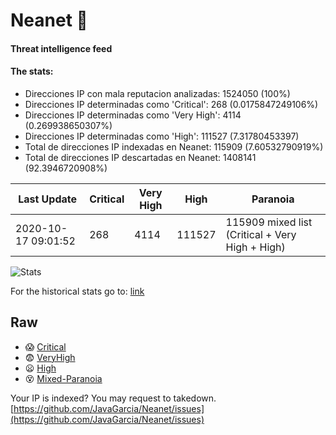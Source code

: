 # Neanet :hocho:
#### Threat intelligence feed
#### The stats:

- Direcciones IP con mala reputacion analizadas: 1524050 (100%)
- Direcciones IP determinadas como 'Critical':  268 (0.0175847249106%)
- Direcciones IP determinadas como 'Very High':  4114 (0.269938650307%)
- Direcciones IP determinadas como 'High':  111527 (7.31780453397)
- Total de direcciones IP indexadas en Neanet:  115909 (7.60532790919%)
- Total de direcciones IP descartadas en Neanet:  1408141 (92.3946720908%)

| Last Update | Critical | Very High | High | Paranoia |
| --- | --- | --- | --- | --- |
| 2020-10-17 09:01:52 | 268 | 4114 | 111527 | 115909 mixed list (Critical + Very High + High)|

![Stats](https://docs.google.com/spreadsheets/d/e/2PACX-1vSnaNMIXVabIpDJjufMlzH7poXnshF3mgd8Is1g9ytUEzVsP5my4Trn8f-xkoLLQ38xpL3HtmUexLo6/pubchart?oid=501124687&format=image)

For the historical stats go to: [link](/stats.csv)
## Raw
- :scream: [Critical](https://raw.githubusercontent.com/JavaGarcia/Neanet/master/blacklists/neanet_critical.txt)
- :fearful: [VeryHigh](https://raw.githubusercontent.com/JavaGarcia/Neanet/master/blacklists/neanet_veryHigh.txtt)
- :frowning: [High](https://raw.githubusercontent.com/JavaGarcia/Neanet/master/blacklists/neanet_high.txt)
- :dizzy_face: [Mixed-Paranoia](https://raw.githubusercontent.com/JavaGarcia/Neanet/master/blacklists/neanet_all.txt)


Your IP is indexed? You may request to takedown. [https://github.com/JavaGarcia/Neanet/issues](https://github.com/JavaGarcia/Neanet/issues)




























































































































































































































































































































































































































































































































































































































































































































































































































































































































































































































































































































































































































































































































































































































































































































